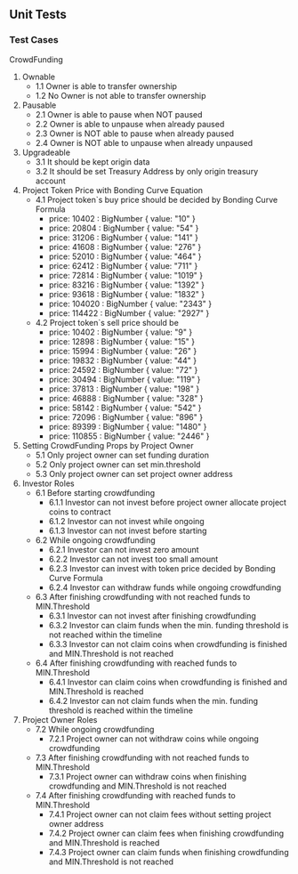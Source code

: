 ## Unit Tests

### Test Cases
CrowdFunding
1. Ownable
   - 1.1 Owner is able to transfer ownership
   - 1.2 No Owner is not able to transfer ownership
2. Pausable
   - 2.1 Owner is able to pause when NOT paused
   - 2.2 Owner is able to unpause when already paused
   - 2.3 Owner is NOT able to pause when already paused
   - 2.4 Owner is NOT able to unpause when already unpaused
3. Upgradeable
   - 3.1 It should be kept origin data
   - 3.2 It should be set Treasury Address by only origin treasury account
4. Project Token Price with Bonding Curve Equation
   - 4.1 Project token`s buy price should be decided by Bonding Curve Formula
      - price:  10402 : BigNumber { value: "10" }
      - price:  20804 : BigNumber { value: "54" }
      - price:  31206 : BigNumber { value: "141" }
      - price:  41608 : BigNumber { value: "276" }
      - price:  52010 : BigNumber { value: "464" }
      - price:  62412 : BigNumber { value: "711" }
      - price:  72814 : BigNumber { value: "1019" }
      - price:  83216 : BigNumber { value: "1392" }
      - price:  93618 : BigNumber { value: "1832" }
      - price:  104020 : BigNumber { value: "2343" }
      - price:  114422 : BigNumber { value: "2927" }
   - 4.2 Project token`s sell price should be
      - price:  10402 : BigNumber { value: "9" }
      - price:  12898 : BigNumber { value: "15" }
      - price:  15994 : BigNumber { value: "26" }
      - price:  19832 : BigNumber { value: "44" }
      - price:  24592 : BigNumber { value: "72" }
      - price:  30494 : BigNumber { value: "119" }
      - price:  37813 : BigNumber { value: "198" }
      - price:  46888 : BigNumber { value: "328" }
      - price:  58142 : BigNumber { value: "542" }
      - price:  72096 : BigNumber { value: "896" }
      - price:  89399 : BigNumber { value: "1480" }
      - price:  110855 : BigNumber { value: "2446" }
5. Setting CrowdFunding Props by Project Owner
   - 5.1 Only project owner can set funding duration
   - 5.2 Only project owner can set min.threshold
   - 5.3 Only project owner can set project owner address
6. Investor Roles
   - 6.1 Before starting crowdfunding
      - 6.1.1 Investor can not invest before project owner allocate project coins to contract
      - 6.1.2 Investor can not invest while ongoing
      - 6.1.3 Investor can not invest before starting
   - 6.2 While ongoing crowdfunding
      - 6.2.1 Investor can not invest zero amount
      - 6.2.2 Investor can not invest too small amount
      - 6.2.3 Investor can invest with token price decided by Bonding Curve Formula
      - 6.2.4 Investor can withdraw funds while ongoing crowdfunding
   - 6.3 After finishing crowdfunding with not reached funds to MIN.Threshold
      - 6.3.1 Investor can not invest after finishing crowdfunding
      - 6.3.2 Investor can claim funds when the min. funding threshold is not reached within the timeline
      - 6.3.3 Investor can not claim coins when crowdfunding is finished and MIN.Threshold is not reached
   - 6.4 After finishing crowdfunding with reached funds to MIN.Threshold
      - 6.4.1 Investor can claim coins when crowdfunding is finished and MIN.Threshold is reached
      - 6.4.2 Investor can not claim funds when the min. funding threshold is reached within the timeline
7. Project Owner Roles
   - 7.2 While ongoing crowdfunding
      - 7.2.1 Project owner can not withdraw coins while ongoing crowdfunding
   - 7.3 After finishing crowdfunding with not reached funds to MIN.Threshold
      - 7.3.1 Project owner can withdraw coins when finishing crowdfunding and MIN.Threshold is not reached
   - 7.4 After finishing crowdfunding with reached funds to MIN.Threshold
      - 7.4.1 Project owner can not claim fees without setting project owner address
      - 7.4.2 Project owner can claim fees when finishing crowdfunding and MIN.Threshold is reached
      - 7.4.3 Project owner can claim funds when finishing crowdfunding and MIN.Threshold is not reached
